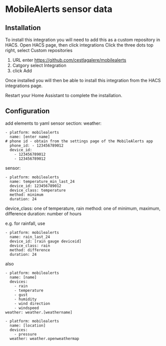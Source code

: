 # MobileAlerts sensor data

## Installation

To install this integration you will need to add this as a custom repository in HACS.
Open HACS page, then click integrations
Click the three dots top right, select Custom repositories

1. URL enter <https://github.com/cestlagalere/mobilealerts>
2. Catgory select Integration
3. click Add

Once installed you will then be able to install this integration from the HACS integrations page.

Restart your Home Assistant to complete the installation.

## Configuration

add elements to yaml sensor section:
weather:

    - platform: mobilealerts
      name: [enter name]
    # phone id - obtain from the settings page of the MobileAlerts app
      phone_id: - 123456789012
      device_id:
        - 123456789012
        - 123456789012

sensor:

    - platform: mobilealerts
      name: temperature_min_last_24
      device_id: 123456789012
      device_class: temperature
      method: minimum
      duration: 24

device_class: one of temperature, rain
method: one of minimum, maximum, difference
duration: number of hours

e.g. for rainfall, use

    - platform: mobilealerts
      name: rain_last_24
      device_id: [rain gauge deviceid]
      device_class: rain
      method: difference
      duration: 24

also

    - platform: mobilealerts
      name: [name]
      devices:
        - rain
        - temperature
        - gust
        - humidity
        - wind direction
        - windspeed
    weather: weather.[weathername]

    - platform: mobilealerts
      name: [location]
      devices:
        - pressure
      weather: weather.openweathermap
